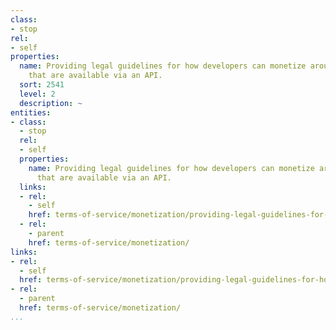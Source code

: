 ```yaml
---
class:
- stop
rel:
- self
properties:
  name: Providing legal guidelines for how developers can monetize around resources
    that are available via an API.
  sort: 2541
  level: 2
  description: ~
entities:
- class:
  - stop
  rel:
  - self
  properties:
    name: Providing legal guidelines for how developers can monetize around resources
      that are available via an API.
  links:
  - rel:
    - self
    href: terms-of-service/monetization/providing-legal-guidelines-for-how-developers-can-monetize-around-resources-that-are-available-via-an-api..md
  - rel:
    - parent
    href: terms-of-service/monetization/
links:
- rel:
  - self
  href: terms-of-service/monetization/providing-legal-guidelines-for-how-developers-can-monetize-around-resources-that-are-available-via-an-api..md
- rel:
  - parent
  href: terms-of-service/monetization/
...
```

